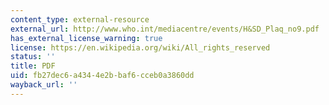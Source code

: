 ```yaml
---
content_type: external-resource
external_url: http://www.who.int/mediacentre/events/H&SD_Plaq_no9.pdf
has_external_license_warning: true
license: https://en.wikipedia.org/wiki/All_rights_reserved
status: ''
title: PDF
uid: fb27dec6-a434-4e2b-baf6-cceb0a3860dd
wayback_url: ''
---
```

